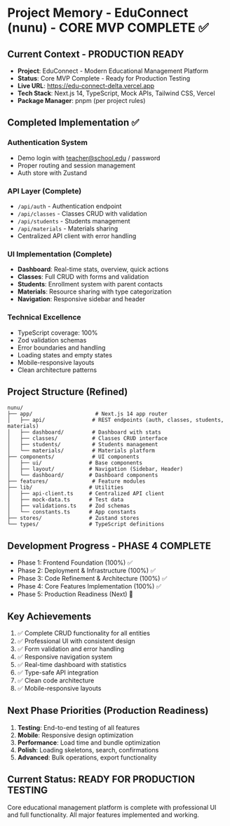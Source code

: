 # Project Memory - EduConnect (nunu) - CORE MVP COMPLETE ✅

## Current Context - PRODUCTION READY
- **Project**: EduConnect - Modern Educational Management Platform
- **Status**: Core MVP Complete - Ready for Production Testing
- **Live URL**: https://edu-connect-delta.vercel.app
- **Tech Stack**: Next.js 14, TypeScript, Mock APIs, Tailwind CSS, Vercel
- **Package Manager**: pnpm (per project rules)

## Completed Implementation ✅
### Authentication System
- Demo login with teacher@school.edu / password
- Proper routing and session management
- Auth store with Zustand

### API Layer (Complete)
- `/api/auth` - Authentication endpoint
- `/api/classes` - Classes CRUD with validation
- `/api/students` - Students management
- `/api/materials` - Materials sharing
- Centralized API client with error handling

### UI Implementation (Complete)
- **Dashboard**: Real-time stats, overview, quick actions
- **Classes**: Full CRUD with forms and validation
- **Students**: Enrollment system with parent contacts
- **Materials**: Resource sharing with type categorization
- **Navigation**: Responsive sidebar and header

### Technical Excellence
- TypeScript coverage: 100%
- Zod validation schemas
- Error boundaries and handling
- Loading states and empty states
- Mobile-responsive layouts
- Clean architecture patterns

## Project Structure (Refined)
```
nunu/
├── app/                    # Next.js 14 app router
│   ├── api/               # REST endpoints (auth, classes, students, materials)
│   ├── dashboard/         # Dashboard with stats
│   ├── classes/           # Classes CRUD interface
│   ├── students/          # Students management
│   └── materials/         # Materials platform
├── components/            # UI components
│   ├── ui/               # Base components
│   ├── layout/           # Navigation (Sidebar, Header)
│   └── dashboard/        # Dashboard components
├── features/              # Feature modules
├── lib/                  # Utilities
│   ├── api-client.ts     # Centralized API client
│   ├── mock-data.ts      # Test data
│   ├── validations.ts    # Zod schemas
│   └── constants.ts      # App constants
├── stores/               # Zustand stores
└── types/                # TypeScript definitions
```

## Development Progress - PHASE 4 COMPLETE
- Phase 1: Frontend Foundation (100%) ✅
- Phase 2: Deployment & Infrastructure (100%) ✅
- Phase 3: Code Refinement & Architecture (100%) ✅
- Phase 4: Core Features Implementation (100%) ✅
- Phase 5: Production Readiness (Next) 🎯

## Key Achievements
1. ✅ Complete CRUD functionality for all entities
2. ✅ Professional UI with consistent design
3. ✅ Form validation and error handling
4. ✅ Responsive navigation system
5. ✅ Real-time dashboard with statistics
6. ✅ Type-safe API integration
7. ✅ Clean code architecture
8. ✅ Mobile-responsive layouts

## Next Phase Priorities (Production Readiness)
1. **Testing**: End-to-end testing of all features
2. **Mobile**: Responsive design optimization
3. **Performance**: Load time and bundle optimization
4. **Polish**: Loading skeletons, search, confirmations
5. **Advanced**: Bulk operations, export functionality

## Current Status: READY FOR PRODUCTION TESTING
Core educational management platform is complete with professional UI and full functionality. All major features implemented and working.
